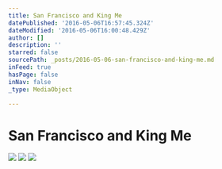 ```yaml
---
title: San Francisco and King Me
datePublished: '2016-05-06T16:57:45.324Z'
dateModified: '2016-05-06T16:00:48.429Z'
author: []
description: ''
starred: false
sourcePath: _posts/2016-05-06-san-francisco-and-king-me.md
inFeed: true
hasPage: false
inNav: false
_type: MediaObject

---
```

# San Francisco and King Me
![](https://the-grid-user-content.s3-us-west-2.amazonaws.com/613ef7cd-dc06-47d5-bd33-aa834b7bfcf8.jpg)
![](https://the-grid-user-content.s3-us-west-2.amazonaws.com/5dfe5abb-3444-4202-9506-e3d419d09730.jpg)
![](https://the-grid-user-content.s3-us-west-2.amazonaws.com/e877935c-f32f-4d84-848b-fc2a09375747.jpg)